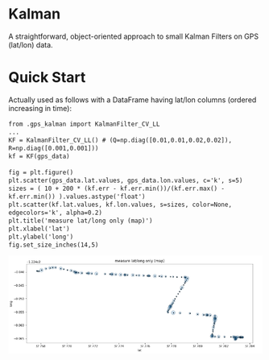 
# Kalman

A straightforward, object-oriented approach to small Kalman Filters on GPS (lat/lon) data. 

# Quick Start

Actually used as follows with a DataFrame having lat/lon columns (ordered increasing in time): 
```
from .gps_kalman import KalmanFilter_CV_LL
...
KF = KalmanFilter_CV_LL() # (Q=np.diag([0.01,0.01,0.02,0.02]), R=np.diag([0.001,0.001]))
kf = KF(gps_data)

fig = plt.figure()
plt.scatter(gps_data.lat.values, gps_data.lon.values, c='k', s=5)
sizes = ( 10 + 200 * (kf.err - kf.err.min())/(kf.err.max() - kf.err.min()) ).values.astype('float')
plt.scatter(kf.lat.values, kf.lon.values, s=sizes, color=None, edgecolors='k', alpha=0.2)
plt.title('measure lat/long only (map)')
plt.xlabel('lat')
plt.ylabel('long')
fig.set_size_inches(14,5)
```

![A super simple sample filter](https://github.com/wrossmorrow/kalman/blob/main/sample.png?raw=true)

